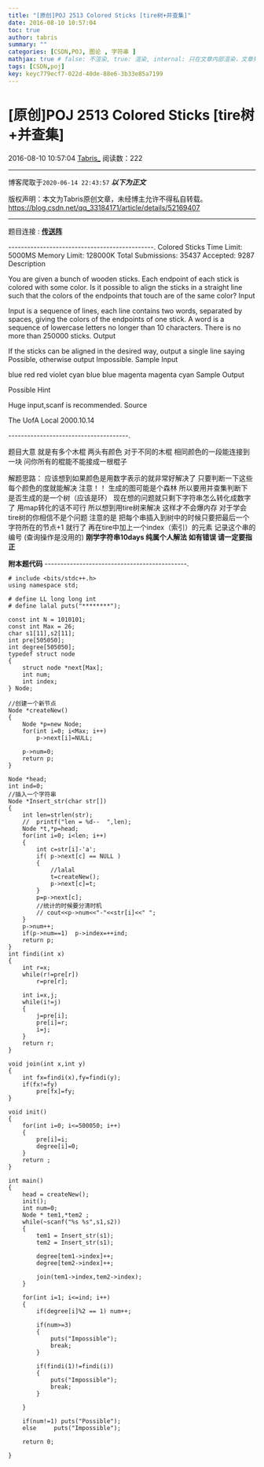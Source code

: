 ```yaml
---
title: "[原创]POJ 2513 Colored Sticks [tire树+并查集]"
date: 2016-08-10 10:57:04
toc: true
author: tabris
summary: ""
categories: [CSDN,POJ, 图论 , 字符串 ]
mathjax: true # false: 不渲染, true: 渲染, internal: 只在文章内部渲染，文章列表中不渲染
tags: [CSDN,poj]
key: keyc779ecf7-022d-40de-88e6-3b33e85a7199
---
```


# [原创]POJ 2513 Colored Sticks [tire树+并查集]

2016-08-10 10:57:04  [Tabris_](https://me.csdn.net/qq_33184171) 阅读数：222

---

博客爬取于`2020-06-14 22:43:57`
***以下为正文***

版权声明：本文为Tabris原创文章，未经博主允许不得私自转载。
https://blog.csdn.net/qq_33184171/article/details/52169407

<!-- more -->

---

题目连接 : [**传送阵**](http://poj.org/problem?id=2513)

----------------------------------------------.
Colored Sticks
Time Limit: 5000MS		Memory Limit: 128000K
Total Submissions: 35437		Accepted: 9287
Description

You are given a bunch of wooden sticks. Each endpoint of each stick is colored with some color. Is it possible to align the sticks in a straight line such that the colors of the endpoints that touch are of the same color?
Input

Input is a sequence of lines, each line contains two words, separated by spaces, giving the colors of the endpoints of one stick. A word is a sequence of lowercase letters no longer than 10 characters. There is no more than 250000 sticks.
Output

If the sticks can be aligned in the desired way, output a single line saying Possible, otherwise output Impossible.
Sample Input

blue red
red violet
cyan blue
blue magenta
magenta cyan
Sample Output

Possible
Hint

Huge input,scanf is recommended.
Source

The UofA Local 2000.10.14

--------------------------------------.

题目大意 就是有多个木棍 两头有颜色  对于不同的木棍 相同颜色的一段能连接到一块  问你所有的棍能不能接成一根棍子

解题思路： 
		应该想到如果颜色是用数字表示的就非常好解决了  只要判断一下这些每个颜色的度就能解决   注意！！  生成的图可能是个森林  所以要用并查集判断下 是否生成的是一个树（应该是环）
	现在想的问题就只剩下字符串怎么转化成数字了  用map转化的话不可行  所以想到用tire树来解决  这样才不会爆内存 
	对于学会tire树的你相信不是个问题   注意的是  把每个串插入到树中的时候只要把最后一个字符所在的节点+1  就行了   再在tire中加上一个index（索引）的元素 记录这个串的编号   (查询操作是没用的)
	**刚学字符串10days 纯属个人解法   如有错误 请一定要指正** 


**附本题代码**
---------------------------------------------.
```
# include <bits/stdc++.h>
using namespace std;

# define LL long long int
# define lalal puts("********");

const int N = 1010101;
const int Max = 26;
char s1[11],s2[11];
int pre[505050];
int degree[505050];
typedef struct node
{
    struct node *next[Max];
    int num;
    int index;
} Node;

//创建一个新节点
Node *createNew()
{
    Node *p=new Node;
    for(int i=0; i<Max; i++)
        p->next[i]=NULL;

    p->num=0;
    return p;
}

Node *head;
int ind=0;
//插入一个字符串
Node *Insert_str(char str[])
{
    int len=strlen(str);
    //  printf("len = %d--  ",len);
    Node *t,*p=head;
    for(int i=0; i<len; i++)
    {
        int c=str[i]-'a';
        if( p->next[c] == NULL )
        {
            //lalal
            t=createNew();
            p->next[c]=t;
        }
        p=p->next[c];
        //统计的时候要分清时机
        // cout<<p->num<<"-"<<str[i]<<" ";
    }
    p->num++;
    if(p->num==1)  p->index=++ind;
    return p;
}
int findi(int x)
{
    int r=x;
    while(r!=pre[r])
        r=pre[r];

    int i=x,j;
    while(i!=j)
    {
        j=pre[i];
        pre[i]=r;
        i=j;
    }
    return r;
}

void join(int x,int y)
{
    int fx=findi(x),fy=findi(y);
    if(fx!=fy)
        pre[fx]=fy;
}

void init()
{
    for(int i=0; i<=500050; i++)
    {
        pre[i]=i;
        degree[i]=0;
    }
    return ;
}

int main()
{
    head = createNew();
    init();
    int num=0;
    Node * tem1,*tem2 ;
    while(~scanf("%s %s",s1,s2))
    {
        tem1 = Insert_str(s1);
        tem2 = Insert_str(s1);

        degree[tem1->index]++;
        degree[tem2->index]++;

        join(tem1->index,tem2->index);
    }

    for(int i=1; i<=ind; i++)
    {
        if(degree[i]%2 == 1) num++;
        
        if(num>=3)
        {
            puts("Impossible");
            break;
        }
        
        if(findi(1)!=findi(i))
        {
            puts("Impossible");
            break;
        }
        
    }

    if(num!=1) puts("Possible");
    else     puts("Impossible");

    return 0;

}
```